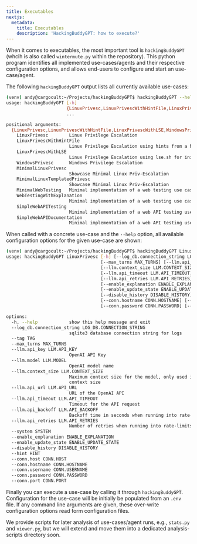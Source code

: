 ```yaml
---
title: Executables
nextjs:
  metadata:
    title: Executables
    description: 'HackingBuddyGPT: how to execute?'
---
```


When it comes to executables, the most important tool is `hackingBuddyGPT` (whcih is also called `wintermute.py` within the repository). This python program identifies all implemented use-cases/agents and their respective configuration options, and allows end-users to configure and start an use-case/agent.

The following `hackingBuddyGPT` output lists all currently available use-cases:

```bash
(venv) andy@cargocult:~/Projects/hackingBuddyGPT$ hackingBuddyGPT --help
usage: hackingBuddyGPT [-h]
                       {LinuxPrivesc,LinuxPrivescWithHintFile,LinuxPrivescWithLSE,WindowsPrivesc,MinimalLinuxPrivesc,MinimalLinuxTemplatedPrivesc,MinimalWebTesting,WebTestingWithExplanation,SimpleWebAPITesting,SimpleWebAPIDocumentation}
                       ...

positional arguments:
  {LinuxPrivesc,LinuxPrivescWithHintFile,LinuxPrivescWithLSE,WindowsPrivesc,MinimalLinuxPrivesc,MinimalLinuxTemplatedPrivesc,MinimalWebTesting,WebTestingWithExplanation,SimpleWebAPITesting,SimpleWebAPIDocumentation}
    LinuxPrivesc        Linux Privilege Escalation
    LinuxPrivescWithHintFile
                        Linux Privilege Escalation using hints from a hint file initial guidance
    LinuxPrivescWithLSE
                        Linux Privilege Escalation using lse.sh for initial guidance
    WindowsPrivesc      Windows Privilege Escalation
    MinimalLinuxPrivesc
                        Showcase Minimal Linux Priv-Escalation
    MinimalLinuxTemplatedPrivesc
                        Showcase Minimal Linux Priv-Escalation
    MinimalWebTesting   Minimal implementation of a web testing use case
    WebTestingWithExplanation
                        Minimal implementation of a web testing use case while allowing the llm to 'talk'
    SimpleWebAPITesting
                        Minimal implementation of a web API testing use case
    SimpleWebAPIDocumentation
                        Minimal implementation of a web API testing use case

```

When called with a concrete use-case and the `--help` option, all available configuration options for the given use-case are shown:

```bash
(venv) andy@cargocult:~/Projects/hackingBuddyGPT$ hackingBuddyGPT LinuxPrivesc --help
usage: hackingBuddyGPT LinuxPrivesc [-h] [--log_db.connection_string LOG_DB.CONNECTION_STRING] [--tag TAG]
                                    [--max_turns MAX_TURNS] [--llm.api_key LLM.API_KEY] [--llm.model LLM.MODEL]
                                    [--llm.context_size LLM.CONTEXT_SIZE] [--llm.api_url LLM.API_URL]
                                    [--llm.api_timeout LLM.API_TIMEOUT] [--llm.api_backoff LLM.API_BACKOFF]
                                    [--llm.api_retries LLM.API_RETRIES] [--system SYSTEM]
                                    [--enable_explanation ENABLE_EXPLANATION]
                                    [--enable_update_state ENABLE_UPDATE_STATE]
                                    [--disable_history DISABLE_HISTORY] [--hint HINT] [--conn.host CONN.HOST]
                                    [--conn.hostname CONN.HOSTNAME] [--conn.username CONN.USERNAME]
                                    [--conn.password CONN.PASSWORD] [--conn.port CONN.PORT]

options:
  -h, --help            show this help message and exit
  --log_db.connection_string LOG_DB.CONNECTION_STRING
                        sqlite3 database connection string for logs
  --tag TAG
  --max_turns MAX_TURNS
  --llm.api_key LLM.API_KEY
                        OpenAI API Key
  --llm.model LLM.MODEL
                        OpenAI model name
  --llm.context_size LLM.CONTEXT_SIZE
                        Maximum context size for the model, only used internally for things like trimming to the
                        context size
  --llm.api_url LLM.API_URL
                        URL of the OpenAI API
  --llm.api_timeout LLM.API_TIMEOUT
                        Timeout for the API request
  --llm.api_backoff LLM.API_BACKOFF
                        Backoff time in seconds when running into rate-limits
  --llm.api_retries LLM.API_RETRIES
                        Number of retries when running into rate-limits
  --system SYSTEM
  --enable_explanation ENABLE_EXPLANATION
  --enable_update_state ENABLE_UPDATE_STATE
  --disable_history DISABLE_HISTORY
  --hint HINT
  --conn.host CONN.HOST
  --conn.hostname CONN.HOSTNAME
  --conn.username CONN.USERNAME
  --conn.password CONN.PASSWORD
  --conn.port CONN.PORT
```

Finally you can execute a use-case by calling it through `hackingBuddyGPT`. Configuration for the use-case will be initially be populated from an `.env` file. If any command line arguments are given, these over-write configuration options read form configuration files.

We provide scripts for later analysis of use-cases/agent runs, e.g., `stats.py` and `viewer.py`, but we will extend and move them into a dedicated analysis-scripts directory soon.